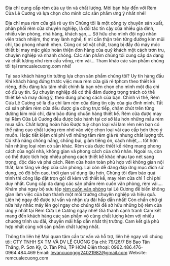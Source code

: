 Địa chỉ cung cấp rèm cửa uy tín và chất lượng.
Mời bạn hãy đến với Rèm Cửa Lê Cương và lựa chọn cho mình các sản phẩm ưng ý nhất nhé!

Địa chỉ mua rèm cửa giá rẻ uy tín
Chúng tôi là một công ty chuyên sản xuất, phân phối rèm cửa chuyên nghiệp, là đối tác tin cậy của nhiều gia đình, nhiều văn phòng, nhà hàng, khách sạn,… 
Sở hữu cho mình đội ngũ nhân viên trách nhiệm, thợ may lành nghề, tỉ mỉ cẩn thận trên từng đường kim mũi chỉ, tác phong nhanh nhẹn. 
Cùng cơ sở vật chất, trang bị đầy đủ máy móc thiết bị may mặc giúp hoàn thiện đơn hàng của quý khách một cách trơn tru, chuyên nghiệp và nhanh chóng.
Các sản phẩm chúng tôi cung cấp đa dạng và chất lượng như rèm cầu vồng, rèm vải…
Tham khảo các sản phẩm chúng tôi tại remcualecuong.com nhé!

Tại sao khách hàng tin tưởng lựa chọn sản phẩm chúng tôi?
Uy tín hàng đầu
Khi khách hàng đứng trước việc mua rèm cửa giá rẻ tphcm theo thiết kế riêng, điều đáng lưu tâm nhất chính là bạn nên chọn cho mình một địa chỉ có đủ uy tín. 
Sự chuyên nghiệp để có thể đảm đương trọng trách có thể thiết kế và may đúng ý, theo đúng phong cách của bạn. Chính vì thế, Rèm Cửa Lê Cương sẽ là địa chỉ làm rèm cửa đáng tin cậy của gia đình mình.
Tất cả sản phẩm rèm cửa đều được gia công trực tiếp, chăm chút trên từng đường kim mũi chỉ, đảm bảo đúng chuẩn hàng thiết kế.
Rèm cửa được may tại Rèm Cửa Lê Cương đều được bảo hành tại cơ sở lâu hơn những mẫu rèm mua sẵn.
Chất lượng hoàn hảo
Được tuỳ chọn loại vải làm rèm nên bạn có thể nâng cao chất lượng rèm nhờ vào việc chọn loại vải cao cấp hơn theo ý muốn. Hoặc tiết kiệm chi phí với những tấm rèm giá rẻ nhưng chất lượng tốt.
Có khả năng chống nắng, chống bụi, giảm tiếng ồn, cách nhiệt,… tốt hơn hẳn những loại rèm có sẵn khác.
Rèm cửa được thiết kế riêng mang phong cách của ngôi nhà, không gian và phong cách của chủ nhân. Ngoài ra, còn có thể được tích hợp nhiều phong cách thiết kế khác nhau tạo nét sang trọng, độc đáo và phá cách.
Rèm cửa hoàn toàn phù hợp với không gian nội thất, làm tăng vẻ đẹp của căn phòng. Lại còn dễ dàng đáp ứng mục đích sử dụng, có độ bền cao, thời gian sử dụng lâu hơn.
Chúng tôi đảm bảo quá trình thi công lắp đặt trọn gói đi kèm với thiết kế, may rèm cửa chỉ 1 chi phí duy nhất.
Cung cấp đa dạng các sản phẩm rèm cuốn văn phòng, rèm vải….
Khám phá ngay bộ sưu tập [rèm cuốn văn phòng](https://remcualecuong.com/danh-muc/rem-cuon-van-phong/) tại Lê Cương để biến không gian làm việc của bạn thành một môi trường chuyên nghiệp và hiệu quả. Liên hệ ngay để được tư vấn và nhận ưu đãi hấp dẫn nhất!
Còn chần chừ gì nữa hãy nhấc máy lên gọi ngay cho chúng tôi để sở hữu những bộ rèm cửa ưng ý nhất tại Rèm Cửa Lê Cương ngay nhé!
Giá thành cạnh tranh
Cam kết mang đến khách hàng các sản phẩm vô cùng chất lượng kèm với nhiều chương trình ưu đãi, khuyến mãi hấp dẫn nhất thị trường.
Cam kết giá phù hợp nhất cùng với sản phẩm chất lượng nhất.

Thông tin liên hệ
Mọi quan tâm cần tư vấn và hỗ trợ, liên hệ ngay với chúng tôi:
CTY TNHH SX TM VÀ DV LÊ CƯƠNG
Địa chỉ: 79/26/7 Bờ Bao Tân Thắng, P. Sơn Kỳ, Q. Tân Phú, TP HCM
Điện thoại: 0962.486.476- 0964.484.469
Email: levancuonggg24021982@gmail.com
Website: remcualecuong.com 


